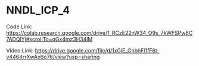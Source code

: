 # NNDL_ICP_4
Code Link: https://colab.research.google.com/drive/1_RCzE22nW34_O9s_7kWFSPw8C7ADQlYj#scrollTo=qGx4mz3H34lM

Video Link: https://drive.google.com/file/d/1xGiE_GhbhFl1fF6t-v4464rrXwAx6o76/view?usp=sharing
